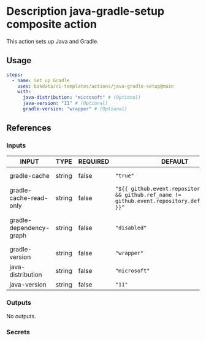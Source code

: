 # Description java-gradle-setup composite action

This action sets up Java and Gradle.

## Usage

```yaml
steps:
  - name: Set up Gradle
    uses: bakdata/ci-templates/actions/java-gradle-setup@main
    with:
      java-distribution: "microsoft" # (Optional)
      java-version: "11" # (Optional)
      gradle-version: "wrapper" # (Optional)
```

## References

### Inputs

<!-- AUTO-DOC-INPUT:START - Do not remove or modify this section -->

| INPUT                   | TYPE   | REQUIRED | DEFAULT                                                                                                 | DESCRIPTION                                                                                                                                                               |
| ----------------------- | ------ | -------- | ------------------------------------------------------------------------------------------------------- | ------------------------------------------------------------------------------------------------------------------------------------------------------------------------- |
| gradle-cache            | string | false    | `"true"`                                                                                                | Whether Gradle caching is enabled or not. (Default is true)                                                                                                               |
| gradle-cache-read-only  | string | false    | `"${{ github.event.repository != null && github.ref_name != github.event.repository.default_branch }}"` | Whether Gradle caching should be read-only. By default this value is 'false' for workflows on the GitHub default branch and 'true' for workflows on other branches.       |
| gradle-dependency-graph | string | false    | `"disabled"`                                                                                            | Configure GitHub dependency graph for Gradle. See https://github.com/gradle/actions/blob/main/docs/setup-gradle.md#github-dependency-graph-support. (Default is disabled) |
| gradle-version          | string | false    | `"wrapper"`                                                                                             | Gradle version to be installed. (Default is wrapper)                                                                                                                      |
| java-distribution       | string | false    | `"microsoft"`                                                                                           | Java distribution to be installed. (Default is microsoft)                                                                                                                 |
| java-version            | string | false    | `"11"`                                                                                                  | Java version to be installed. (Default is 11)                                                                                                                             |

<!-- AUTO-DOC-INPUT:END -->

### Outputs

<!-- AUTO-DOC-OUTPUT:START - Do not remove or modify this section -->

No outputs.

<!-- AUTO-DOC-OUTPUT:END -->

### Secrets
